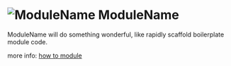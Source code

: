 ![ModuleName](https://github.com/victusfate/nodeModuleTemplate/raw/master/test/nodejs-dark.jpg)
ModuleName
===

ModuleName will do something wonderful, like rapidly scaffold boilerplate module code.

more info: [how to module](http://howtonode.org/how-to-module)